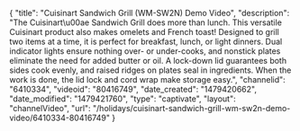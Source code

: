 {
    "title": "Cuisinart Sandwich Grill (WM-SW2N) Demo Video",
    "description": "The Cuisinart\u00ae Sandwich Grill does more than lunch. This versatile Cuisinart product also makes omelets and French toast! Designed to grill two items at a time, it is perfect for breakfast, lunch, or light dinners. Dual indicator lights ensure nothing over- or under-cooks, and nonstick plates eliminate the need for added butter or oil. A lock-down lid guarantees both sides cook evenly, and raised ridges on plates seal in ingredients. When the work is done, the lid lock and cord wrap make storage easy.",
    "channelid": "6410334",
    "videoid": "80416749",
    "date_created": "1479420662",
    "date_modified": "1479421760",
    "type": "captivate",
    "layout": "channelVideo",
    "url": "\/holidays\/cuisinart-sandwich-grill-wm-sw2n-demo-video\/6410334-80416749"
}